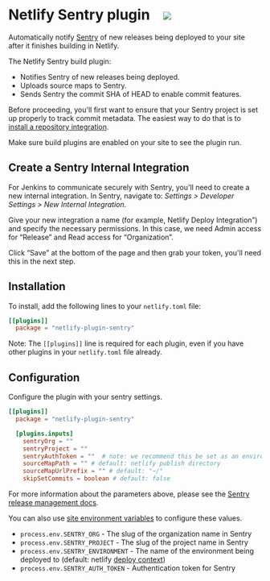 # Netlify Sentry plugin &nbsp;&nbsp;&nbsp;<a href="https://app.netlify.com/start/deploy?repository=https://github.com/jonesphillip/netlify-sentry-plugin"><img src="https://www.netlify.com/img/deploy/button.svg"></a>

Automatically notify [Sentry](https://sentry.io/) of new releases being deployed to your site after it finishes building in Netlify.

The Netlify Sentry build plugin:
* Notifies Sentry of new releases being deployed.
* Uploads source maps to Sentry.
* Sends Sentry the commit SHA of HEAD to enable commit features.

Before proceeding, you'll first want to ensure that your Sentry project is set up properly to track commit metadata. The easiest way to do that is to [install a repository integration](https://docs.sentry.io/workflow/releases/?platform=python#install-repo-integration).

Make sure build plugins are enabled on your site to see the plugin run.

## Create a Sentry Internal Integration
For Jenkins to communicate securely with Sentry, you'll need to create a new internal integration. In Sentry, navigate to: *Settings > Developer Settings > New Internal Integration*.

Give your new integration a name (for example, Netlify Deploy Integration”) and specify the necessary permissions. In this case, we need Admin access for “Release” and Read access for “Organization”.

Click “Save” at the bottom of the page and then grab your token, you'll need this in the next step.

## Installation

To install, add the following lines to your `netlify.toml` file:

```toml
[[plugins]]
  package = "netlify-plugin-sentry"
```

Note: The `[[plugins]]` line is required for each plugin, even if you have other plugins in your `netlify.toml` file already.

## Configuration

Configure the plugin with your sentry settings.

```toml
[[plugins]]
  package = "netlify-plugin-sentry"

  [plugins.inputs]
    sentryOrg = ""
    sentryProject = ""
    sentryAuthToken = ""  # note: we recommend this be set as an environment variable (see below)
    sourceMapPath = "" # default: netlify publish directory
    sourceMapUrlPrefix = "" # default: "~/"
    skipSetCommits = boolean # default: false
```

For more information about the parameters above, please see the [Sentry release management docs](https://docs.sentry.io/cli/releases/).

You can also use [site environment variables](https://docs.netlify.com/configure-builds/environment-variables/) to configure these values.

- `process.env.SENTRY_ORG` - The slug of the organization name in Sentry
- `process.env.SENTRY_PROJECT` - The slug of the project name in Sentry
- `process.env.SENTRY_ENVIRONMENT` - The name of the environment being deployed to (default: netlify [deploy context](https://docs.netlify.com/site-deploys/overview/#deploy-contexts))
- `process.env.SENTRY_AUTH_TOKEN` - Authentication token for Sentry
